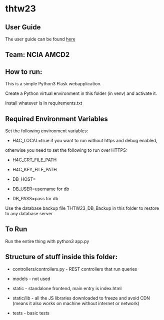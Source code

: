 # thtw23

## User Guide
The user guide can be found [here](https://tide.act.nato.int/mediawiki/tidepedia/images/2/2c/TIDE_Hackathon_2023_-_Analytics_Dashboard_for_Interoperability_NCIA_AMDC2_-_User_Guide.pdf)

## Team: NCIA AMCD2

## How to run:

This is a simple Python3 Flask webapplication.

Create a Python virtual environment in this folder (in venv) and activate it.

Install whatever is in requirements.txt

## Required Environment Variables

Set the following environment variables:

* H4C_LOCAL=true if you want to run without https and debug enabled,

otherwise you need to set the following to run over HTTPS:

* H4C_CRT_FILE_PATH

* H4C_KEY_FILE_PATH

* DB_HOST=<host where you restored the backup>

* DB_USER=username for db

* DB_PASS=pass for db

Use the database backup file THTW23_DB_Backup in this folder to restore to any database server

## To Run
Run the entire thing with python3 app.py


## Structure of stuff inside this folder:

* controllers/controllers.py - REST controllers that run queries

* models - not used

* static - standalone frontend, main entry is index.html

* static/lib - all the JS libraries downloaded to freeze and avoid CDN (means it also works on machine without internet or network)

* tests - basic tests
